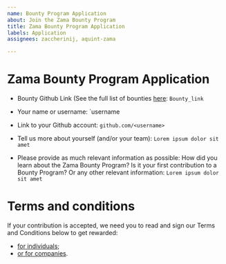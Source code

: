 ```yaml
---
name: Bounty Program Application
about: Join the Zama Bounty Program
title: Zama Bounty Program Application
labels: Application
assignees: zaccherinij, aquint-zama

---
```


# **Zama Bounty Program Application**

- Bounty Github Link (See the full list of bounties [here](https://github.com/zama-ai/bounty-program/tree/main/Bounties): `Bounty_link`

- Your name or username: `username

- Link to your Github account: `github.com/<username>`

- Tell us more about yourself (and/or your team): `Lorem ipsum dolor sit amet`

- Please provide as much relevant information as possible: How did you learn about the Zama Bounty Program? Is it your first contribution to a Bounty Program? Or any other relevant information: `Lorem ipsum dolor sit amet`

# **Terms and conditions**

If your contribution is accepted, we need you to read and sign our Terms and Conditions below to get rewarded:
- [for individuals](https://na3.docusign.net/Member/PowerFormSigning.aspx?PowerFormId=481a39f4-8105-4260-9fcd-59d9fa967543&env=na3&acct=df3f43e5-2075-42dd-a930-8635ec487e8f&v=2);
- [or for companies](https://na3.docusign.net/Member/PowerFormSigning.aspx?PowerFormId=29b850fc-ad19-4d09-9f49-b39bd8965bc0&env=na3&acct=df3f43e5-2075-42dd-a930-8635ec487e8f&v=2).
